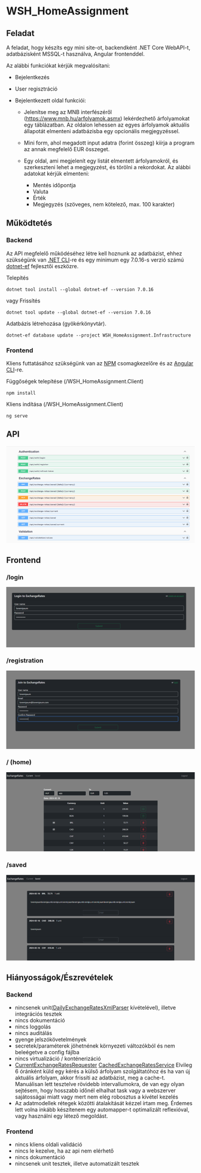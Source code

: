 # WSH_HomeAssignment
## Feladat
A feladat, hogy készíts egy mini site-ot, backendként .NET Core WebAPI-t, adatbázisként MSSQL-t használva, Angular frontenddel.

 

Az alábbi funkciókat kérjük megvalósítani:

* Bejelentkezés

* User regisztráció

* Bejelentkezett oldal funkciói:

    - Jelenítse meg az MNB interfészéről (https://www.mnb.hu/arfolyamok.asmx) lekérdezhető árfolyamokat egy táblázatban. Az oldalon lehessen az egyes árfolyamok aktuális állapotát elmenteni adatbázisba egy opcionális megjegyzéssel.

    - Mini form, ahol megadott input adatra (forint összeg) kiírja a program az annak megfelelő EUR összeget.

    - Egy oldal, ami megjelenít egy listát elmentett árfolyamokról, és szerkeszteni lehet a megjegyzést, és törölni a rekordokat. Az alábbi adatokat kérjük elmenteni:
        - Mentés időpontja
        - Valuta
        - Érték
        - Megjegyzés (szöveges, nem kötelező, max. 100 karakter)
        
## Működtetés
### Backend
Az API megfelelő működéséhez létre kell hoznunk az adatbázist, ehhez szükségünk van [.NET CLI](https://learn.microsoft.com/en-us/dotnet/core/tools/)-re és egy minimum egy 7.0.16-s verzió számú [dotnet-ef](https://learn.microsoft.com/en-us/ef/core/cli/dotnet) fejlesztői eszközre.

Telepítés
```
dotnet tool install --global dotnet-ef --version 7.0.16
```
vagy
Frissítés
```
dotnet tool update --global dotnet-ef --version 7.0.16
```
Adatbázis létrehozása (gyökérkönyvtár).
```
dotnet-ef database update --project WSH_HomeAssignment.Infrastructure
```
### Frontend
Kliens futtatásához szükségünk van az [NPM](https://docs.npmjs.com/cli/v8/commands/npm-install) csomagkezelőre és az [Angular CLI](https://angular.io/cli)-re.

Függőségek telepítése (/WSH_HomeAssignment.Client)
```
npm install
```

Kliens indítása (/WSH_HomeAssignment.Client)
```
ng serve
```



## API
![api](readme/api.PNG)
## Frontend
### /login
![login](readme/login.PNG)
### /registration
![registration](readme/registration.PNG)
### / (home)
![home](readme/home.PNG)
### /saved
![saved](readme/saved.PNG)

## Hiányosságok/Észrevételek
### Backend
- nincsenek unit([DailyExchangeRatesXmlParser](https://github.com/Beres0/WSH_HomeAssignment/blob/master/WSH_HomeAssignment.Tests/Infrastructure/ExchangeRatesService/MNBExchangeRatesService/DailyExchangeRatesXmlParserTest.cs) kívételével), illetve integrációs tesztek
- nincs dokumentáció
- nincs loggolás
- nincs auditálás
- gyenge jelszókövetelmények
- secretek/paraméterek jöhetnének környezeti változókból és nem beleégetve a config fájlba
- nincs virtualizáció / konténerizáció
- [CurrentExchangeRatesRequester](https://github.com/Beres0/WSH_HomeAssignment/blob/master/WSH_HomeAssignment.Api/Background/CurrentExchangeRatesRequester.cs) [CachedExchangeRatesService](https://github.com/Beres0/WSH_HomeAssignment/blob/master/WSH_HomeAssignment.Infrastructure/ExchangeRatesServices/CachedExchangeRatesService.cs)
 Elvileg 6 óránként küld egy kérés a külső árfolyam szolgáltatóhoz és ha van új aktuális árfolyam, akkor frissíti az adatbázist, meg a cache-t. Manuálisan lett tesztelve rövidebb intervallumokra, de van egy olyan sejtésem, hogy hosszabb időnél elhalhat task vagy a webszerver sajátosságai miatt vagy mert nem elég robosztus a kívétel kezelés
- Az adatmodellek rétegek közötti átalakítását kézzel írtam meg. Érdemes lett volna inkább készítenem egy automapper-t optimalizált reflexióval, vagy használni egy létező megoldást. 
### Frontend
- nincs kliens oldali validáció
- nincs le kezelve, ha az api nem elérhető
- nincs dokumentáció
- nincsenek unit tesztek, illetve automatizált tesztek
